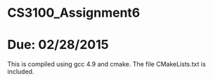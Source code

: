 # CS3100_Assignment6

# Due: 02/28/2015

This is compiled using gcc 4.9 and cmake. The file CMakeLists.txt is included.